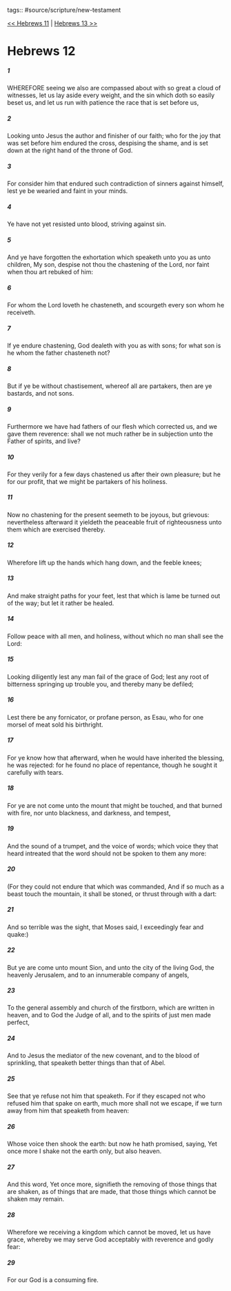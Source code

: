 tags:: #source/scripture/new-testament

[<< Hebrews 11](/new-testament/19_Hebrews/Hebrews_11.md) | [Hebrews 13 >>](/new-testament/19_Hebrews/Hebrews_13.md)

# Hebrews 12

##### 1

WHEREFORE seeing we also are compassed about with so great a cloud of witnesses, let us lay aside every weight, and the sin which doth so easily beset us, and let us run with patience the race that is set before us,

##### 2

Looking unto Jesus the author and finisher of our faith; who for the joy that was set before him endured the cross, despising the shame, and is set down at the right hand of the throne of God.

##### 3

For consider him that endured such contradiction of sinners against himself, lest ye be wearied and faint in your minds.

##### 4

Ye have not yet resisted unto blood, striving against sin.

##### 5

And ye have forgotten the exhortation which speaketh unto you as unto children, My son, despise not thou the chastening of the Lord, nor faint when thou art rebuked of him:

##### 6

For whom the Lord loveth he chasteneth, and scourgeth every son whom he receiveth.

##### 7

If ye endure chastening, God dealeth with you as with sons; for what son is he whom the father chasteneth not?

##### 8

But if ye be without chastisement, whereof all are partakers, then are ye bastards, and not sons.

##### 9

Furthermore we have had fathers of our flesh which corrected us, and we gave them reverence: shall we not much rather be in subjection unto the Father of spirits, and live?

##### 10

For they verily for a few days chastened us after their own pleasure; but he for our profit, that we might be partakers of his holiness.

##### 11

Now no chastening for the present seemeth to be joyous, but grievous: nevertheless afterward it yieldeth the peaceable fruit of righteousness unto them which are exercised thereby.

##### 12

Wherefore lift up the hands which hang down, and the feeble knees;

##### 13

And make straight paths for your feet, lest that which is lame be turned out of the way; but let it rather be healed.

##### 14

Follow peace with all men, and holiness, without which no man shall see the Lord:

##### 15

Looking diligently lest any man fail of the grace of God; lest any root of bitterness springing up trouble you, and thereby many be defiled;

##### 16

Lest there be any fornicator, or profane person, as Esau, who for one morsel of meat sold his birthright.

##### 17

For ye know how that afterward, when he would have inherited the blessing, he was rejected: for he found no place of repentance, though he sought it carefully with tears.

##### 18

For ye are not come unto the mount that might be touched, and that burned with fire, nor unto blackness, and darkness, and tempest,

##### 19

And the sound of a trumpet, and the voice of words; which voice they that heard intreated that the word should not be spoken to them any more:

##### 20

(For they could not endure that which was commanded, And if so much as a beast touch the mountain, it shall be stoned, or thrust through with a dart:

##### 21

And so terrible was the sight, that Moses said, I exceedingly fear and quake:)

##### 22

But ye are come unto mount Sion, and unto the city of the living God, the heavenly Jerusalem, and to an innumerable company of angels,

##### 23

To the general assembly and church of the firstborn, which are written in heaven, and to God the Judge of all, and to the spirits of just men made perfect,

##### 24

And to Jesus the mediator of the new covenant, and to the blood of sprinkling, that speaketh better things than that of Abel.

##### 25

See that ye refuse not him that speaketh. For if they escaped not who refused him that spake on earth, much more shall not we escape, if we turn away from him that speaketh from heaven:

##### 26

Whose voice then shook the earth: but now he hath promised, saying, Yet once more I shake not the earth only, but also heaven.

##### 27

And this word, Yet once more, signifieth the removing of those things that are shaken, as of things that are made, that those things which cannot be shaken may remain.

##### 28

Wherefore we receiving a kingdom which cannot be moved, let us have grace, whereby we may serve God acceptably with reverence and godly fear:

##### 29

For our God is a consuming fire.
